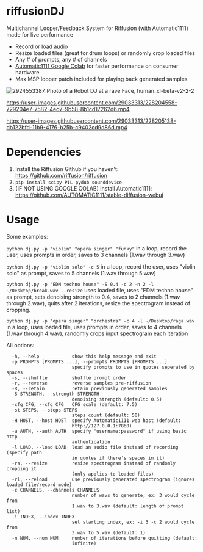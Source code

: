 # riffusionDJ
Multichannel Looper/Feedback System for Riffusion (with Automatic1111) made for live performance
- Record or load audio
- Resize loaded files (great for drum loops) or randomly crop loaded files
- Any # of prompts, any # of channels
- [Automatic1111 Google Colab](https://colab.research.google.com/drive/1ihH8OpWgrNdn1wcBH1qZOTOIkGkF63Bc) for faster performance on consumer hardware
- Max MSP looper patch included for playing back generated samples

![2924553387_Photo of a Robot DJ at a rave Face, human_xl-beta-v2-2-2](https://user-images.githubusercontent.com/29033313/228206617-fb12c9cc-9f37-41f5-af92-b3c62273778e.png)

https://user-images.githubusercontent.com/29033313/228204558-729204e7-7582-4ed7-9b58-8b1cd17262d6.mp4

https://user-images.githubusercontent.com/29033313/228205138-db122bfd-11b9-4176-b25b-c9402cd9d86d.mp4

# Dependencies
1. Install the Riffusion Github if you haven't: https://github.com/riffusion/riffusion
2. ```pip install scipy PIL pydub sounddevice```
3. (IF NOT USING GOOGLE COLAB) Install Automatic1111: https://github.com/AUTOMATIC1111/stable-diffusion-webui

# Usage
Some examples:

```python dj.py -p "violin" "opera singer" "funky"``` in a loop, record the user, uses prompts in order, saves to 3 channels (1.wav through 3.wav)

```python dj.py -p "violin solo" -c 5``` in a loop, record the user, uses "violin solo" as prompt, saves to 5 channels (1.wav through 5.wav)

```python dj.py -p "EDM techno house" -S 0.4 -c 2 -n 2 -l ~/Desktop/break.wav --resize``` uses loaded file, uses "EDM techno house" as prompt, sets denoising strength to 0.4, saves to 2 channels (1.wav through 2.wav),  quits after 2 iterations, resize the spectrogram instead of cropping.

```python dj.py -p "opera singer" "orchestra" -c 4 -l ~/Desktop/raga.wav``` in a loop, uses loaded file, uses prompts in order, saves to 4 channels (1.wav through 4.wav), randomly crops input spectrogram each iteration

All options:
```optional arguments:
  -h, --help            show this help message and exit
  -p PROMPTS [PROMPTS ...], --prompts PROMPTS [PROMPTS ...]
                        specify prompts to use in quotes seperated by spaces
  -s, --shuffle         shuffle prompt order
  -r, --reverse         reverse samples pre-riffusion
  -R, --retain          retain previously generated samples
  -S STRENGTH, --strength STRENGTH
                        denoising strength (default: 0.5)
  -cfg CFG, --cfg CFG   CFG scale (default: 7.5)
  -st STEPS, --steps STEPS
                        steps count (default: 50)
  -H HOST, --host HOST  specify Automatic1111 web host (default:
                        http://127.0.0.1:7860)
  -a AUTH, --auth AUTH  specify "username:password" if using basic http
                        authentication
  -l LOAD, --load LOAD  load an audio file instead of recording (specify path
                        in quotes if there's spaces in it)
  -rs, --resize         resize spectrogram instead of randomly cropping it
                        (only applies to loaded files)
  -rl, --reload         use previously generated spectrogram (ignores loaded file/record mode)
  -c CHANNELS, --channels CHANNELS
                        number of wavs to generate, ex: 3 would cycle from
                        1.wav to 3.wav (default: length of prompt list)
  -i INDEX, --index INDEX
                        set starting index, ex: -i 3 -c 2 would cycle from
                        3.wav to 5.wav (default: 1)
  -n NUM, --num NUM     number of iterations before quitting (default:
                        infinite)
